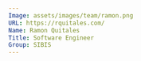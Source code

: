 ```yaml
---
Image: assets/images/team/ramon.png
URL: https://rquitales.com/
Name: Ramon Quitales
Title: Software Engineer
Group: SIBIS
---
```

